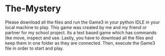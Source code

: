 # The-Mystery
Please download all the files and run the Game3 in your python IDLE in your local machine to play.
This game was created by me and my friend or partner for my school project.
Its a text based game which has commands like move, inspect and use. 
Lastly, you have to download all the files and keep them in one folder as they are connected. 
Then, execute the Game3 file in order to start and play.
